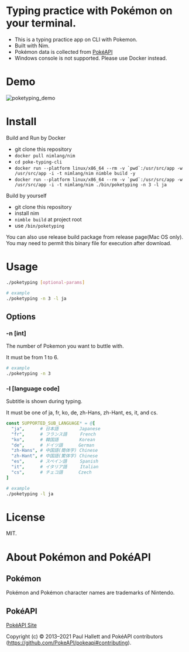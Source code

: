 # Typing practice with Pokémon on your terminal.

- This is a typing practice app on CLI with Pokemon.
- Built with Nim.
- Pokémon data is collected from [PokéAPI](https://pokeapi.co/)
- Windows console is not supported. Please use Docker instead.

# Demo
![poketyping_demo](https://user-images.githubusercontent.com/7047398/204686391-281d1531-2e6b-4ada-8436-bb215f8f23a9.gif)
# Install
Build and Run by Docker
- git clone this repository
- `docker pull nimlang/nim`
- `cd poke-typing-cli`
- ```docker run --platform linux/x86_64 --rm -v `pwd`:/usr/src/app -w /usr/src/app -i -t nimlang/nim nimble build -y```
- ```docker run --platform linux/x86_64 --rm -v `pwd`:/usr/src/app -w /usr/src/app -i -t nimlang/nim ./bin/poketyping -n 3 -l ja```

Build by yourself
- git clone this repository
- install nim
- `nimble build` at project root
- use `/bin/poketyping`

You can also use release build package from release page(Mac OS only). You may need to permit this binary file for execution after download.
# Usage
```bash
./poketyping [optional-params]

# example
./poketyping -n 3 -l ja
```

## Options
### -n [int]

The number of Pokemon you want to buttle with.

It must be from 1 to 6.

```bash
# example
./poketyping -n 3
```

### -l [language code]

Subtitle is shown during typing.

It must be one of ja, fr, ko, de, zh-Hans, zh-Hant, es, it, and cs.

```nim
const SUPPORTED_SUB_LANGUAGE* = @[
  "ja",      # 日本語        Japanese
  "fr",      # フランス語     French
  "ko",      # 韓国語        Korean
  "de",      # ドイツ語      German
  "zh-Hans", # 中国語(簡体字) Chinese
  "zh-Hant", # 中国語(繁体字) Chinese
  "es",      # スペイン語     Spanish
  "it",      # イタリア語     Italian
  "cs",      # チェコ語      Czech
]
```

```bash
# example
./poketyping -l ja
```

# License

MIT.

# About Pokémon and PokéAPI

## Pokémon
Pokémon and Pokémon character names are trademarks of Nintendo.

## PokéAPI
[PokéAPI Site](https://pokeapi.co/)

Copyright (c) © 2013–2021 Paul Hallett and PokéAPI contributors (https://github.com/PokeAPI/pokeapi#contributing).
